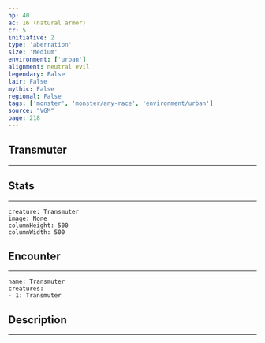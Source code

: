```yaml
---
hp: 40
ac: 16 (natural armor)
cr: 5
initiative: 2
type: 'aberration'    
size: 'Medium'
environment: ['urban']
alignment: neutral evil
legendary: False
lair: False
mythic: False
regional: False
tags: ['monster', 'monster/any-race', 'environment/urban']
source: "VGM"
page: 218
---
```


## Transmuter
---



## Stats
---

```statblock
creature: Transmuter
image: None
columnHeight: 500
columnWidth: 500
```

## Encounter
---

```encounter-table
name: Transmuter
creatures:
- 1: Transmuter
```

## Description
---




